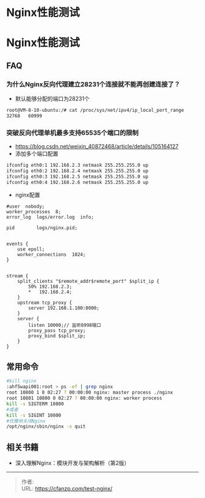 # Nginx性能测试


<!--more-->
# Nginx性能测试
## FAQ
### 为什么Nginx反向代理建立28231个连接就不能再创建连接了？
- 默认能够分配的端口为28231个
```bash
root@VM-8-10-ubuntu:/# cat /proc/sys/net/ipv4/ip_local_port_range
32768   60999
```

### 突破反向代理单机最多支持65535个端口的限制
- https://blog.csdn.net/weixin_40872468/article/details/105164127
- 添加多个端口配置
```bash
ifconfig eth0:1 192.168.2.3 netmask 255.255.255.0 up
ifconfig eth0:2 192.168.2.4 netmask 255.255.255.0 up
ifconfig eth0:3 192.168.2.5 netmask 255.255.255.0 up
ifconfig eth0:4 192.168.2.6 netmask 255.255.255.0 up
```

- nginx配置
```nginx
#user  nobody;
worker_processes  8;
error_log  logs/error.log  info;

pid        logs/nginx.pid;


events {
    use epoll;
    worker_connections  1024;
}


stream {
    split_clients "$remote_addr$remote_port" $split_ip {
        50% 192.168.2.3;
        *   192.168.2.4;
    }
    upstream tcp_proxy {
        server 192.168.1.100:8000;
    }
    server {
        listen 10000;// 监听8998端口
        proxy_pass tcp_proxy;
        proxy_bind $split_ip;
    }
}
```
## 常用命令
```bash
#kill nginx
:ahf5wapi001:root > ps -ef | grep nginx
root 10800 1 0 02:27 ? 00:00:00 nginx: master process ./nginx
root 10801 10800 0 02:27 ? 00:00:00 nginx: worker process
kill -s SIGTERM 10800
#或者
kill -s SIGINT 10800
#优雅地关闭Nginx
/opt/nginx/sbin/nginx -s quit
```


## 相关书籍
- 深入理解Nginx：模块开发与架构解析（第2版）


---

> 作者:   
> URL: https://cfanzp.com/test-nginx/  

